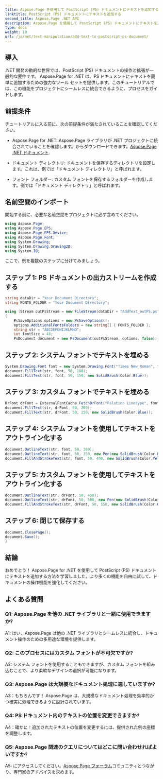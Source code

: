 ```yaml
---
title: Aspose.Page を使用して PostScript (PS) ドキュメントにテキストを追加する
linktitle: PostScript (PS) ドキュメントにテキストを追加する
second_title: Aspose.Page .NET API
description: Aspose.Page を使用して PostScript (PS) ドキュメントにテキストを追加する方法を学び、.NET 開発スキルを向上させます。段階的な例を確認して、ドキュメント操作の力を解き放ってください。
type: docs
weight: 10
url: /ja/net/text-manipulation/add-text-to-postscript-ps-document/
---
```

## 導入

.NET 開発の動的な世界では、PostScript (PS) ドキュメントの操作と拡張が一般的な要件です。 Aspose.Page for .NET は、PS ドキュメントにテキストを簡単に追加するための強力なツール セットを提供します。このチュートリアルでは、この機能をプロジェクトにシームレスに統合できるように、プロセスをガイドします。

## 前提条件

チュートリアルに入る前に、次の前提条件が満たされていることを確認してください。

-  Aspose.Page for .NET: Aspose.Page ライブラリが .NET プロジェクトに統合されていることを確認します。からダウンロードできます。[Aspose.Page .NET ドキュメント](https://reference.aspose.com/page/net/).

- ドキュメント ディレクトリ: ドキュメントを保存するディレクトリを設定します。これは、例では「ドキュメント ディレクトリ」と呼ばれます。

- フォント フォルダー: カスタム フォントを保存するフォルダーを作成します。例では「ドキュメント ディレクトリ」と呼ばれます。

## 名前空間のインポート

開始する前に、必要な名前空間をプロジェクトに必ず含めてください。

```csharp
using Aspose.Page;
using Aspose.Page.EPS;
using Aspose.Page.EPS.Device;
using Aspose.Page.Font;
using System.Drawing;
using System.Drawing.Drawing2D;
using System.IO;
```

ここで、例を複数のステップに分けてみましょう。

## ステップ 1: PS ドキュメントの出力ストリームを作成する

```csharp
string dataDir = "Your Document Directory";
string FONTS_FOLDER = "Your Document Directory";

using (Stream outPsStream = new FileStream(dataDir + "AddText_outPS.ps", FileMode.Create))
{
    PsSaveOptions options = new PsSaveOptions();
    options.AdditionalFontsFolders = new string[] { FONTS_FOLDER };
    string str = "ABCDEFGHIJKLMNO";
    int fontSize = 48;
    PsDocument document = new PsDocument(outPsStream, options, false);
```

## ステップ 2: システム フォントでテキストを埋める

```csharp
System.Drawing.Font font = new System.Drawing.Font("Times New Roman", fontSize, FontStyle.Bold);
document.FillText(str, font, 50, 100);
document.FillText(str, font, 50, 150, new SolidBrush(Color.Blue));
```

## ステップ 3: カスタム フォントでテキストを埋める

```csharp
DrFont drFont = ExternalFontCache.FetchDrFont("Palatino Linotype", fontSize, FontStyle.Regular);
document.FillText(str, drFont, 50, 200);
document.FillText(str, drFont, 50, 250, new SolidBrush(Color.Blue));
```

## ステップ 4: システム フォントを使用してテキストをアウトライン化する

```csharp
document.OutlineText(str, font, 50, 300);
document.OutlineText(str, font, 50, 350, new Pen(new SolidBrush(Color.BlueViolet), 2));
document.FillAndStrokeText(str, font, 50, 400, new SolidBrush(Color.Yellow), new Pen(new SolidBrush(Color.BlueViolet), 2));
```

## ステップ 5: カスタム フォントを使用してテキストをアウトライン化する

```csharp
document.OutlineText(str, drFont, 50, 450);
document.OutlineText(str, drFont, 50, 500, new Pen(new SolidBrush(Color.BlueViolet), 2));
document.FillAndStrokeText(str, drFont, 50, 550, new SolidBrush(Color.Orange), new Pen(new SolidBrush(Color.Blue), 2));
```

## ステップ 6: 閉じて保存する

```csharp
document.ClosePage();
document.Save();
}
```

## 結論

おめでとう！ Aspose.Page for .NET を使用して PostScript (PS) ドキュメントにテキストを追加する方法を学習しました。より多くの機能を自由に試して、ドキュメントの操作機能を強化してください。

## よくある質問

### Q1: Aspose.Page を他の .NET ライブラリと一緒に使用できますか?

A1: はい、Aspose.Page は他の .NET ライブラリとシームレスに統合し、ドキュメント操作のための多用途な環境を提供します。

### Q2: このプロセスにはカスタム フォントが不可欠ですか?

A2: システム フォントを使用することもできますが、カスタム フォントを組み込むことで、より柔軟なデザインの選択が可能になります。

### Q3: Aspose.Page は大規模なドキュメント処理に適していますか?

A3：もちろんです！ Aspose.Page は、大規模なドキュメント処理を効率的かつ確実に処理できるように設計されています。

### Q4: PS ドキュメント内のテキストの位置を変更できますか?

A4：確かに！追加されたテキストの位置を変更するには、提供された例の座標を調整します。

### Q5: Aspose.Page 関連のクエリについてはどこに問い合わせればよいですか?

 A5: にアクセスしてください。[Aspose.Page フォーラム](https://forum.aspose.com/c/page/39)コミュニティとつながり、専門家のアドバイスを求めます。
